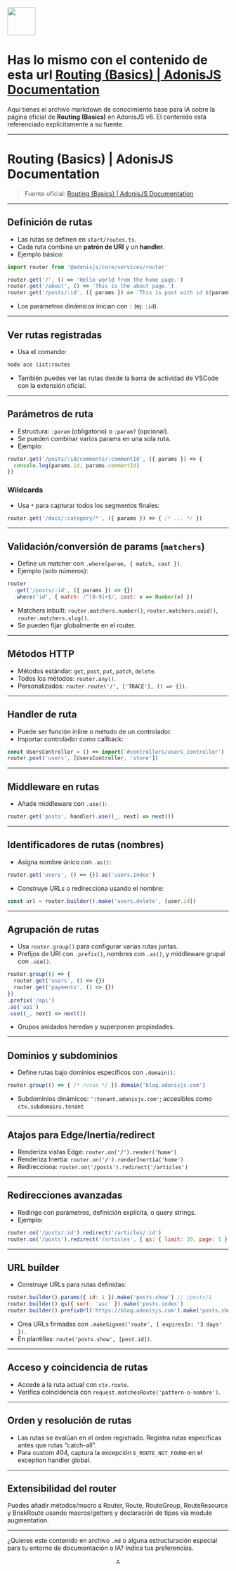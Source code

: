 <img src="https://r2cdn.perplexity.ai/pplx-full-logo-primary-dark%402x.png" style="height:64px;margin-right:32px"/>

# Has lo mismo con el contenido de esta url [Routing (Basics) | AdonisJS Documentation](https://docs.adonisjs.com/guides/basics/routing)

Aquí tienes el archivo markdown de conocimiento base para IA sobre la página oficial de **Routing (Basics)** en AdonisJS v6. El contenido está referenciado explícitamente a su fuente.

***

# Routing (Basics) | AdonisJS Documentation

> Fuente oficial: [Routing (Basics) | AdonisJS Documentation](https://docs.adonisjs.com/guides/basics/routing)

***

## Definición de rutas

- Las rutas se definen en `start/routes.ts`.
- Cada ruta combina un **patrón de URI** y un **handler**.
- Ejemplo básico:

```js
import router from '@adonisjs/core/services/router'

router.get('/', () => 'Hello world from the home page.')
router.get('/about', () => 'This is the about page.')
router.get('/posts/:id', ({ params }) => `This is post with id ${params.id}`)
```

- Los parámetros dinámicos inician con `:` (ej: `:id`).

***

## Ver rutas registradas

- Usa el comando:

```bash
node ace list:routes
```

- También puedes ver las rutas desde la barra de actividad de VSCode con la extensión oficial.

***

## Parámetros de ruta

- Estructura: `:param` (obligatorio) o `:param?` (opcional).
- Se pueden combinar varios params en una sola ruta.
- Ejemplo:

```js
router.get('/posts/:id/comments/:commentId', ({ params }) => {
  console.log(params.id, params.commentId)
})
```


### Wildcards

- Usa `*` para capturar todos los segmentos finales:

```js
router.get('/docs/:category/*', ({ params }) => { /* ... */ })
```


***

## Validación/conversión de params (`matchers`)

- Define un matcher con `.where(param, { match, cast })`.
- Ejemplo (solo números):

```js
router
  .get('/posts/:id', ({ params }) => {})
  .where('id', { match: /^[0-9]+$/, cast: v => Number(v) })
```

- Matchers inbuilt: `router.matchers.number()`, `router.matchers.uuid()`, `router.matchers.slug()`.
- Se pueden fijar globalmente en el router.

***

## Métodos HTTP

- Métodos estándar: `get`, `post`, `put`, `patch`, `delete`.
- Todos los métodos: `router.any()`.
- Personalizados: `router.route('/', ['TRACE'], () => {})`.

***

## Handler de ruta

- Puede ser función inline o método de un controlador.
- Importar controlador como callback:

```js
const UsersController = () => import('#controllers/users_controller')
router.post('users', [UsersController, 'store'])
```


***

## Middleware en rutas

- Añade middleware con `.use()`:

```js
router.get('posts', handler).use((_, next) => next())
```


***

## Identificadores de rutas (nombres)

- Asigna nombre único con `.as()`:

```js
router.get('users', () => {}).as('users.index')
```

- Construye URLs o redirecciona usando el nombre:

```js
const url = router.builder().make('users.delete', [user.id])
```


***

## Agrupación de rutas

- Usa `router.group()` para configurar varias rutas juntas.
- Prefijos de URI con `.prefix()`, nombres con `.as()`, y middleware grupal con `.use()`.

```js
router.group(() => {
  router.get('users', () => {})
  router.get('payments', () => {})
})
.prefix('/api')
.as('api')
.use((_, next) => next())
```

- Grupos anidados heredan y superponen propiedades.

***

## Dominios y subdominios

- Define rutas bajo dominios específicos con `.domain()`:

```js
router.group(() => { /* rutas */ }).domain('blog.adonisjs.com')
```

- Subdominios dinámicos: `':tenant.adonisjs.com'`; accesibles como `ctx.subdomains.tenant`

***

## Atajos para Edge/Inertia/redirect

- Renderiza vistas Edge: `router.on('/').render('home')`
- Renderiza Inertia: `router.on('/').renderInertia('home')`
- Redirecciona: `router.on('/posts').redirect('/articles')`

***

## Redirecciones avanzadas

- Redirige con parámetros, definición explícita, o query strings.
- Ejemplo:

```js
router.on('/posts/:id').redirect('/articles/:id')
router.on('/posts').redirect('/articles', { qs: { limit: 20, page: 1 } })
```


***

## URL builder

- Construye URLs para rutas definidas:

```js
router.builder().params({ id: 1 }).make('posts.show') // /posts/1
router.builder().qs({ sort: 'asc' }).make('posts.index')
router.builder().prefixUrl('https://blog.adonisjs.com').make('posts.show')
```

- Crea URLs firmadas con `.makeSigned('route', { expiresIn: '3 days' })`.
- En plantillas: `route('posts.show', [post.id])`.

***

## Acceso y coincidencia de rutas

- Accede a la ruta actual con `ctx.route`.
- Verifica coincidencia con `request.matchesRoute('pattern-o-nombre')`.

***

## Orden y resolución de rutas

- Las rutas se evalúan en el orden registrado. Registra rutas específicas antes que rutas “catch-all”.
- Para custom 404, captura la excepción `E_ROUTE_NOT_FOUND` en el exception handler global.

***

## Extensibilidad del router

Puedes añadir métodos/macro a Router, Route, RouteGroup, RouteResource y BriskRoute usando macros/getters y declaración de tipos vía module augmentation.

***

¿Quieres este contenido en archivo `.md` o alguna estructuración especial para tu entorno de documentación o IA? Indica tus preferencias.

<div style="text-align: center">⁂</div>

[^1]: https://docs.adonisjs.com/guides/basics/routing

